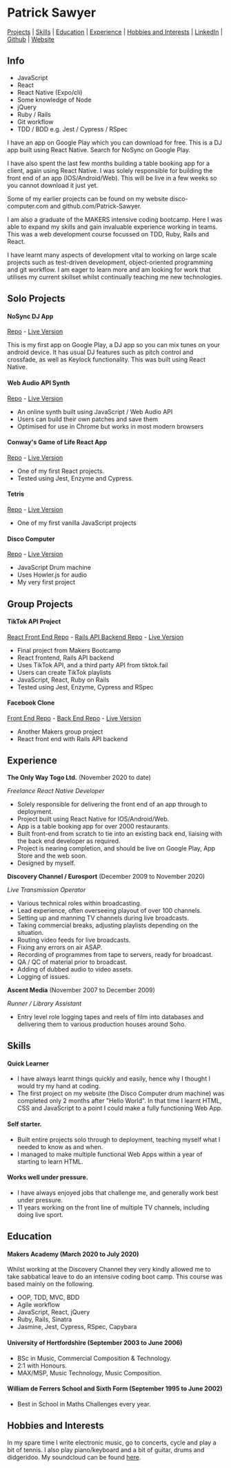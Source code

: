 # Patrick Sawyer

[Projects](#projects) | [Skills](#skills) | [Education](#education) | [Experience](#experience) | [Hobbies and Interests](#hobbies-and-interests) | [LinkedIn](https://www.linkedin.com/in/patrickrobertsawyer/) | [Github](https://github.com/Patrick-Sawyer/) | [Website](http://www.disco-computer.com)

## Info

- JavaScript
- React
- React Native (Expo/cli)
- Some knowledge of Node
- jQuery
- Ruby / Rails
- Git workflow
- TDD / BDD e.g. Jest / Cypress / RSpec

I have an app on Google Play which you can download for free. This is a DJ app built using React Native. Search for NoSync on Google Play.

I have also spent the last few months building a table booking app for a client, again using React Native. I was solely responsible for building the front end of an app (IOS/Android/Web). This will be live in a few weeks so you cannot download it just yet.

Some of my earlier projects can be found on my website disco-computer.com and github.com/Patrick-Sawyer.

I am also a graduate of the MAKERS intensive coding bootcamp. Here I was able to expand my skills and gain
invaluable experience working in teams. This was a web development course focussed on TDD, Ruby, Rails and React.

I have learnt many aspects of development vital to working on large scale projects such as test-driven development, object-oriented programming and git workflow. I am eager to learn more and am looking for work that utilises my current skillset whilst continually teaching me new technologies.

## Solo Projects

#### NoSync DJ App

[Repo](https://github.com/Patrick-Sawyer/nosync-new) - [Live Version](https://play.google.com/store/apps/details?id=com.patricksawyer.nosync)

This is my first app on Google Play, a DJ app so you can mix tunes on your android device. It has usual DJ features such as pitch control and crossfade, as well as Keylock functionality. This was built using React Native.

#### Web Audio API Synth

[Repo](https://github.com/Patrick-Sawyer/JavaScript-Web-Audio-Api-Synth) - [Live Version](http://www.disco-computer.com/synthesizer/synth.html)

- An online synth built using JavaScript / Web Audio API
- Users can build their own patches and save them
- Optimised for use in Chrome but works in most modern browsers

#### Conway's Game of Life React App

[Repo](https://github.com/Patrick-Sawyer/game-of-life-react-app) - [Live Version](http://www.disco-computer.com/game-of-life/)

- One of my first React projects.
- Tested using Jest, Enzyme and Cypress.

#### Tetris

[Repo](https://github.com/Patrick-Sawyer/Javascript-Tetris) - [Live Version](http://www.disco-computer.com/tetrominos/tetrominos.html)

- One of my first vanilla JavaScript projects

#### Disco Computer

[Repo](https://github.com/Patrick-Sawyer/Javascript-Drum-Machine) - [Live Version](http://www.disco-computer.com/discoComputer/disco.html)

- JavaScript Drum machine
- Uses Howler.js for audio
- My very first project

## Group Projects

#### TikTok API Project

[React Front End Repo](https://github.com/Patrick-Sawyer/final-project-front-end) - [Rails API Backend Repo](https://github.com/Patrick-Sawyer/chronomy-api) - [Live Version](http://chronomy.net/)

- Final project from Makers Bootcamp
- React frontend, Rails API backend
- Uses TikTok API, and a third party API from tiktok.fail
- Users can create TikTok playlists
- JavaScript, React, Ruby on Rails
- Tested using Jest, Enzyme, Cypress and RSpec

#### Facebook Clone

[Front End Repo](https://github.com/Patrick-Sawyer/acebook-the-fat-controllers-frontend) - [Back End Repo](https://github.com/Patrick-Sawyer/acebook-the-fat-controllers-backend) - [Live Version](http://acebook.surge.sh/)

- Another Makers group project
- React front end with Rails API backend

## Experience

**The Only Way Togo Ltd.** (November 2020 to date)

*Freelance React Native Developer*

- Solely responsible for delivering the front end of an app through to deployment.
- Project built using React Native for IOS/Android/Web.
- App is a table booking app for over 2000 restaurants.
- Built front-end from scratch to tie into an existing back end, liaising with the back end developer as required.
- Project is nearing completion, and should be live on Google Play, App Store and the web soon.
- Designed by myself.

**Discovery Channel / Eurosport** (December 2009 to November 2020)

*Live Transmission Operator*

- Various technical roles within broadcasting.
- Lead experience, often overseeing playout of over 100 channels.
- Setting up and manning TV channels during live broadcasts.
- Taking commercial breaks, adjusting playlists depending on the situation.
- Routing video feeds for live broadcasts.
- Fixing any errors on air ASAP.
- Recording of programmes from tape to servers, ready for broadcast.
- QA / QC of material prior to broadcast.
- Adding of dubbed audio to video assets.
- Logging of issues.

**Ascent Media** (November 2007 to December 2009)

*Runner / Library Assistant*

- Entry level role logging tapes and reels of film into databases and delivering them to various production houses around Soho.

## Skills

#### Quick Learner

- I have always learnt things quickly and easily, hence why I thought I would try my hand at coding. 
- The first project on my website (the Disco Computer drum machine) was completed only 2 months after "Hello World". In that time I learnt HTML, CSS and JavaScript to a point I could make a fully functioning Web App.

#### Self starter. 

- Built entire projects solo through to deployment, teaching myself what I needed to know as and when.
- I managed to make multiple functional Web Apps within a year of starting to learn HTML.

#### Works well under pressure.

- I have always enjoyed jobs that challenge me, and generally work best under pressure.
- 11 years working on the front line of multiple TV channels, including doing live sport.

## Education

#### Makers Academy (March 2020 to July 2020)

Whilst working at the Discovery Channel they very kindly allowed me to take sabbatical leave to do an intensive coding boot camp. This course was based mainly on the following.

- OOP, TDD, MVC, BDD
- Agile workflow
- JavaScript, React, jQuery
- Ruby, Rails, Sinatra
- Jasmine, Jest, Cypress, RSpec, Capybara

#### University of Hertfordshire (September 2003 to June 2006)

- BSc in Music, Commercial Composition & Technology.
- 2:1 with Honours.
- MAX/MSP, Music Technology, Music Composition.

#### William de Ferrers School and Sixth Form (September 1995 to June 2002)

- Best in School in Maths Challenges every year.

## Hobbies and Interests

In my spare time I write electronic music, go to concerts, cycle and play a bit of tennis. I also play piano/keyboard and a bit of guitar, drums and didgeridoo. My soundcloud can be found [here](https://soundcloud.com/patricksawyer).
 
